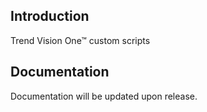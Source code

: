 ## Introduction

Trend Vision One™ custom scripts

## Documentation

Documentation will be updated upon release.
